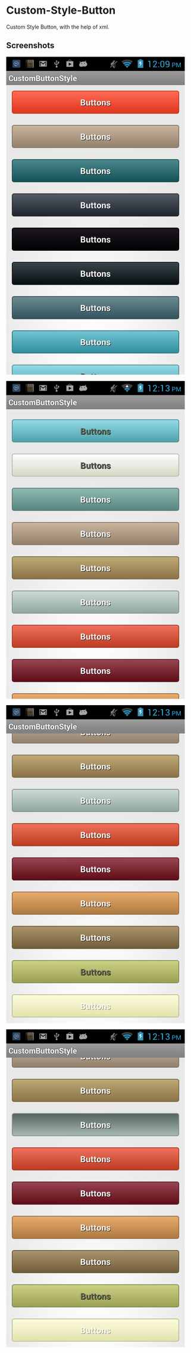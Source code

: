 Custom-Style-Button
===================

Custom Style Button, with the help of xml.


Screenshots 
-

![First Image](https://github.com/siddhpuraamitr/Custom-Style-Button/blob/master/screenshots/device-2013-12-21-120915.png)

![Second Image](https://github.com/siddhpuraamitr/Custom-Style-Button/blob/master/screenshots/device-2013-12-21-121310.png)

![Third Image](https://github.com/siddhpuraamitr/Custom-Style-Button/blob/master/screenshots/device-2013-12-21-121333.png)

![Fourth Image](https://github.com/siddhpuraamitr/Custom-Style-Button/blob/master/screenshots/device-2013-12-21-121345.png)
